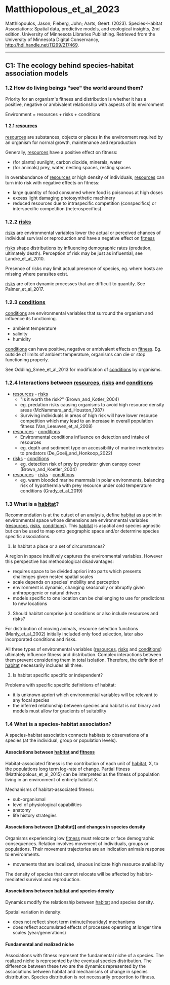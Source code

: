 # Matthiopolous_et_al_2023

Matthiopoulos, Jason; Fieberg, John; Aarts, Geert. (2023). Species-Habitat Associations: Spatial data, predictive models, and ecological insights, 2nd edition. University of Minnesota Libraries Publishing. Retrieved from the University of Minnesota Digital Conservancy, http://hdl.handle.net/11299/217469.

---

## C1: The ecology behind species-habitat association models

### 1.2 How do living beings "see" the world around them?

Priority for an organism's fitness and distribution is whether it has a positive, negative or ambivalent relationship with aspects of its environment

Environment = resources + risks + conditions

#### 1.2.1 [resources](../topics/resources.md)

[resources](../topics/resources.md) are substances, objects or places in the environment required by an organism for normal growth, maintenance and reproduction 

Generally, [resources](../topics/resources.md) have a positive effect on fitness:

- (for plants) sunlight, carbon dioxide, minerals, water
- (for animals) prey, water, nesting spaces, resting spaces

In overabundance of [resources](../topics/resources.md) or high density of individuals, [resources](../topics/resources.md) can turn into risk with negative effects on fitness:

- large quantity of food consumed where food is poisonous at high doses
- excess light damaging photosynthetic machinery
- reduced resources due to intraspecific competition (conspecifics) or interspecific competition (heterospecifics)

### 1.2.2 [risks](../topics/risks.md)

[risks](../topics/risks.md) are environmental variables lower the actual or perceived chances of individual survival or reproduction and have a negative effect on [fitness](../topics/fitness.md)

[risks](../topics/risks.md) shape distributions by influencing demographic rates (predation, ultimately death). Perception of risk may be just as influential, see Landre_et_al_2010. 

Presence of risks may limit actual presence of species, eg. where hosts are missing where parasites exist. 

[risks](../topics/risks.md) are often dynamic processes that are difficult to quantify. See Palmer_et_al_2017. 

### 1.2.3 [conditions](../topics/conditions.md)

[conditions](../topics/conditions.md) are environmental variables that surround the organism and influence its functioning. 

- ambient temperature
- salinity
- humidity

[conditions](../topics/conditions.md) can have positive, negative or ambivalent effects on [fitness](../topics/fitness.md). Eg. outside of limits of ambient temperature, organisms can die or stop functioning properly. 

See Oddling_Smee_et_al_2013 for modification of [conditions](../topics/conditions.md) by organisms. 

### 1.2.4 Interactions between [resources](../topics/resources.md), [risks](../topics/risks.md) and [conditions](../topics/conditions.md)

- [resources](../topics/resources.md) - [risks](../topics/risks.md)
	- "Is it worth the risk?" (Brown_and_Kotler_2004)
	- eg. predation risks causing organisms to avoid high resource density areas (McNammara_and_Houston_1987)
	- Surviving individuals in areas of high risk will have lower resource competition which may lead to an increase in overall population fitness (Van_Leeuwen_et_al_2008)
- [resources](../topics/resources.md) - [conditions](../topics/conditions.md)
	- Environmental conditions influence on detection and intake of resources
	- eg. depth and sediment type on accessibility of marine invertebrates to predators (De_Goeij_and_Honkoop_2022)
- [risks](../topics/risks.md) - [conditions](../topics/conditions.md)
	- eg. detection risk of prey by predator given canopy cover (Brown_and_Koetler_2004)
- [resources](../topics/resources.md) - [risks](../topics/risks.md) - [conditions](../topics/conditions.md)
	- eg. warm blooded marine mammals in polar environments, balancing risk of hypothermia with prey resource under cold temperature conditions (Grady_et_al_2019)

### 1.3 What is a [habitat](../topics/habitat.md)?

Recommendation is at the outset of an analysis, define [habitat](../topics/habitat.md) as a point in environmental space whose dimensions are environmental variables ([resources](../topics/resources.md), [risks](../topics/risks.md), [conditions](../topics/conditions.md)). This [habitat](../topics/habitat.md) is aspatial and species agnostic but can be used to map onto geographic space and/or determine species specific associations. 

1. Is habitat a place or a set of circumstances?

A region in space intuitively captures the environmental variables. However this perspective has methodological disadvantages:
- requires space to be divided apriori into parts which presents challenges given nested spatial scales
- scale depends on species' mobility and perception
- environment is dynamic, changing seasonally or abruptly given anthropogenic or natural drivers
- models specific to one location can be challenging to use for predictions to new locations

2. Should habitat comprise just conditions or also include resources and risks?

For distribution of moving animals, resource selection functions (Manly_et_al_2002) initially included only food selection, later also incorporated conditions and risks. 

All three types of environmental variables ([resources](../topics/resources.md), [risks](../topics/risks.md) and [conditions](../topics/conditions.md)) ultimately influence fitness and distribution. Complex interactions between them prevent considering them in total isolation. Therefore, the definition of [habitat](../topics/habitat.md) necessarily includes all three. 

3. Is habitat specific specific or independent?

Problems with specific specific definitions of habitat:

- it is unknown apriori which environmental variables will be relevant to any focal species
- the inferred relationship between species and habitat is not binary and models must allow for gradients of suitability

### 1.4 What is a species-habitat association?

A species-habitat association connects habitats to observations of a species (at the individual, group or population levels). 

#### Associations between [habitat](../topics/habitat.md) and [fitness](../topics/fitness.md)

Habitat-associated fitness is the contribution of each unit of [habitat](../topics/habitat.md), X,  to the populations long term log-rate of change. Partial fitness (Matthiopolous_et_al_2015) can be interpreted as the fitness of population living in an environment of entirely habitat X.  

Mechanisms of habitat-associated fitness:

- sub-organismal
- level of physiological capabilities
- anatomy
- life history strategies

#### Associations between [[habitat]] and changes in species density
Organisms experiencing low [fitness](../topics/fitness.md) must relocate or face demographic consequences. Relation involves movement of individuals, groups or populations. Their movement trajectories are an indication animals response to environments. 

- movements that are localized, sinuous indicate high resource availability

The density of species that cannot relocate will be affected by habitat-mediated survival and reproduction. 

#### Associations between [habitat](../topics/habitat.md) and species density

Dynamics modify the relationship between [habitat](../topics/habitat.md) and species density. 

Spatial variation in density:

- does not reflect short term (minute/hour/day) mechanisms
- does reflect accumulated effects of processes operating at longer time scales (year/generations)


#### Fundamental and realized niche

Associations with fitness represent the fundamental niche of a species. The realized niche is represented by the eventual species distribution. The difference between these two are the dynamics represented by the associations between habitat and mechanisms of change in species distribution. Species distribution is not necessarily proportion to fitness. 

